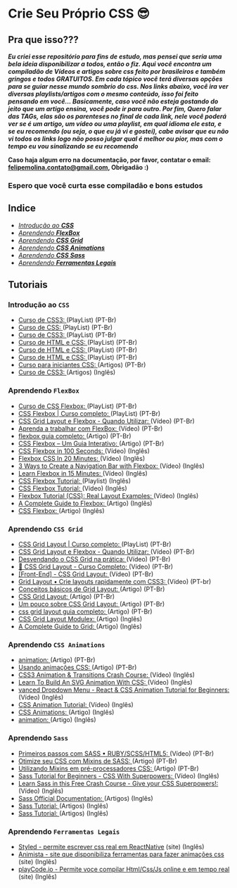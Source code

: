 # Crie Seu Próprio CSS 😎

## Pra que isso???
***Eu criei esse repositório para fins de estudo, mas pensei que seria uma bela ideia disponibilizar a todos, então o fiz. Aqui você encontra um compiladão de Vídeos e artigos sobre css feito por brasileiros e também gringos e todos GRATUITOS.
Em cada tópico você terá diversas opções para se guiar nesse mundo sombrio do css. 
Nos links abaixo, você ira ver diversas playlists/artigos com o mesmo conteúdo, isso foi feito pensando em você...
Basicamente, caso você não esteja gostando do jeito que um artigo ensina, você pode ir para outro.
Por fim, Quero falar das TAGs, elas são os parenteses no final de cada link, nele você poderá ver se é um artigo, um vídeo ou uma playlist, em qual idioma ele esta, e se eu recomendo (ou seja, o que eu já vi e gostei), cabe avisar que eu não vi todos os links logo não posso julgar qual é melhor ou pior, mas com o tempo eu vou sinalizando se eu recomendo***

**Caso haja algum erro na documentação, por favor, contatar o email: felipemolina.contato@gmail.com, Obrigadão :)**

### **Espero que você curta esse compiladão e bons estudos**

## Indice
* [_Introdução ao **CSS**_](#introdução-ao-css)
* [_Aprendendo **FlexBox**_](#aprendendo-flexbox)
* [_Aprendendo **CSS Grid**_](#aprendendo-css-grid)
* [_Aprendendo **CSS Animations**_](#aprendendo-css-animations)
* [_Aprendendo **CSS Sass**_](#aprendendo-Sass)
* [_Aprendendo **Ferramentas Legais**_](#aprendendo-ferramentas-legais)

## Tutoriais
### Introdução ao ```CSS```
* [Curso de CSS3: ](https://www.youtube.com/playlist?list=PLwXQLZ3FdTVGf7GUtiOFLc_9AXO25iIzG) (PlayList) (PT-Br)
* [Curso de CSS: ](https://www.youtube.com/playlist?list=PLlMH0iwc_TF_pGBO9ifyRaZiCs_NYUIuO) (PlayList) (PT-Br)
* [Curso de CSS3: ](https://www.youtube.com/playlist?list=PLx4x_zx8csUi47Bnugpk78nqJN6rYvEnV) (PlayList) (PT-Br)
* [Curso de HTML e CSS: ](https://www.youtube.com/playlist?list=PLwgL9IEA0PxUjbhob9UMdpVq12sGrjgU6) (PlayList) (PT-Br)
* [Curso de HTML e CSS: ](https://www.youtube.com/playlist?list=PL4I-14pHZsLGp5fLi7TtlSVNRg8r4q2NS) (PlayList) (PT-Br)
* [Curso de HTML e CSS: ](https://www.youtube.com/playlist?list=PL4I-14pHZsLGp5fLi7TtlSVNRg8r4q2NS) (PlayList) (PT-Br)
* [Curso para iniciantes CSS: ](https://tableless.github.io/iniciantes/manual/css/index.html) (Artigos) (PT-Br)
* [Curso de CSS3: ](https://www.w3schools.com/css/default.asp) (Artigos) (Inglês)

### Aprendendo ```FlexBox```
* [Curso de CSS Flexbox: ](https://www.youtube.com/playlist?list=PLwXQLZ3FdTVGjLmjwfRc0Q9TA5U-PCWp4) (PlayList) (PT-Br)
* [CSS Flexbox | Curso completo: ](https://www.youtube.com/playlist?list=PLpfKv2Mn_c-GynCCbzPLXDRoUyPNHBC9j) (PlayList) (PT-Br)
* [CSS Grid Layout e Flexbox - Quando Utilizar: ](https://www.youtube.com/watch?v=x-4z_u8LcGc&t) (Vídeo) (PT-Br)
* [Aprenda a trabalhar com FlexBox: ](https://www.youtube.com/watch?v=dbVQqcV9iEc) (Vídeo) (PT-Br)
* [flexbox guia completo: ](https://origamid.com/projetos/flexbox-guia-completo/) (Artigo) (PT-Br)
* [CSS Flexbox – Um Guia Interativo: ](https://www.treinaweb.com.br/blog/css-flexbox-um-guia-interativo-parte-1-containers/) (Artigo) (PT-Br)
* [CSS Flexbox in 100 Seconds: ](https://www.youtube.com/watch?v=K74l26pE4YA) (Vídeo) (Inglês)
* [Flexbox CSS In 20 Minutes: ](https://www.youtube.com/watch?v=JJSoEo8JSnc) (Vídeo) (Inglês)
* [3 Ways to Create a Navigation Bar with Flexbox: ](https://www.youtube.com/watch?v=PwWHL3RyQgk) (Vídeo) (Inglês)
* [Learn Flexbox in 15 Minutes: ](https://www.youtube.com/watch?v=fYq5PXgSsbE) (Vídeo) (Inglês)
* [CSS Flexbox Tutorial: ](https://www.youtube.com/playlist?list=PLC3y8-rFHvwg6rjbiMadCILrjh7QkvzoQ) (Playlist) (Inglês)
* [CSS Flexbox Tutorial: ](https://www.youtube.com/watch?v=fYq5PXgSsbE) (Vídeo) (Inglês)
* [Flexbox Tutorial (CSS): Real Layout Examples: ](https://www.youtube.com/watch?v=k32voqQhODc) (Vídeo) (Inglês)
* [A Complete Guide to Flexbox: ](https://css-tricks.com/snippets/css/a-guide-to-flexbox/) (Artigo) (Inglês)
* [CSS Flexbox: ](https://www.w3schools.com/css/css3_flexbox.asp) (Artigo) (Inglês)

### Aprendendo ```CSS Grid```
* [CSS Grid Layout | Curso completo: ](https://www.youtube.com/playlist?list=PLpfKv2Mn_c-El6EG2Eq6HLdDq7QBz7o6w) (PlayList) (PT-Br)
* [CSS Grid Layout e Flexbox - Quando Utilizar: ](https://www.youtube.com/watch?v=x-4z_u8LcGc&t) (Vídeo) (PT-Br)
* [Desvendando o CSS Grid na prática: ](https://www.youtube.com/watch?v=HN1UjzRSdBk&t) (Vídeo) (PT-Br)
* [🐺 CSS Grid Layout - Curso Completo: ](https://www.youtube.com/watch?v=hKXOVD2Yrj8) (Vídeo) (PT-Br)
* [[Front-End] - CSS Grid Layout: ](https://www.youtube.com/watch?v=HBlBNAtFcdw) (Vídeo) (PT-Br)
* [Grid Layout • Crie layouts rapidamente com CSS3: ](https://www.youtube.com/watch?v=RNvQzo4DoOA) (Vídeo) (PT-br)
* [Conceitos básicos de Grid Layout: ](https://developer.mozilla.org/pt-BR/docs/Web/CSS/CSS_Grid_Layout/Basic_Concepts_of_Grid_Layout) (Artigo) (PT-Br)
* [CSS Grid Layout: ](https://developer.mozilla.org/pt-BR/docs/Web/CSS/CSS_Grid_Layout) (Artigo) (PT-Br)
* [Um pouco sobre CSS Grid Layout: ](https://tableless.com.br/um-pouco-sobre-css-grid-layout/) (Artigo) (PT-Br)
* [css grid layout guia completo: ](https://www.origamid.com/projetos/css-grid-layout-guia-completo/) (Artigo) (PT-Br)
* [CSS Grid Layout Modulex: ](https://www.w3schools.com/css/css_grid.asp) (Artigo) (Inglês)
* [A Complete Guide to Grid: ](https://css-tricks.com/snippets/css/complete-guide-grid/) (Artigo) (Inglês)

### Aprendendo ```CSS Animations```
* [animation: ](https://developer.mozilla.org/pt-BR/docs/Web/CSS/animation) (Artigo) (PT-Br)
* [Usando animações CSS: ](https://developer.mozilla.org/pt-BR/docs/Web/CSS/CSS_Animations/Usando_anima%C3%A7%C3%B5es_CSS) (Artigo) (PT-Br)
* [CSS3 Animation & Transitions Crash Course: ](https://www.youtube.com/watch?v=zHUpx90NerM) (Vídeo) (Inglês)
* [Learn To Build An SVG Animation With CSS: ](https://www.youtube.com/watch?v=gWai7fYp9PY) (Vídeo) (Inglês)
* [vanced Dropdown Menu - React & CSS Animation Tutorial for Beginners: ](https://www.youtube.com/watch?v=IF6k0uZuypA) (Vídeo) (Inglês)
* [CSS Animation Tutorial: ](https://www.youtube.com/playlist?list=PL4cUxeGkcC9iGYgmEd2dm3zAKzyCGDtM5) (Vídeo) (Inglês)
* [CSS Animations: ](https://www.w3schools.com/css/css3_animations.asp) (Artigo) (Inglês)
* [animation: ](https://css-tricks.com/almanac/properties/a/animation/) (Artigo) (Inglês)

### Aprendendo ```Sass```
* [Primeiros passos com SASS • RUBY/SCSS/HTML5: ](https://www.youtube.com/watch?v=z1nCtknvX1c) (Vídeo) (PT-Br)
* [Otimize seu CSS com Mixins de SASS: ](https://www.origamid.com/codex/otimize-seu-css-com-mixins-de-sass/) (Artigo) (PT-Br)
* [Utilizando Mixins em pré-processadores CSS: ](https://tableless.com.br/utilizando-mixins-em-css-preprocessors/) (Artigo) (PT-Br)
* [Sass Tutorial for Beginners - CSS With Superpowers: ](https://www.youtube.com/watch?v=_a5j7KoflTs) (Vídeo) (Inglês)
* [Learn Sass in this Free Crash Course - Give your CSS Superpowers!: ](https://www.youtube.com/watch?v=roywYSEPSvc) (Vídeo) (Inglês)
* [Sass Official Documentation: ](https://sass-lang.com/documentation) (Artigos) (Inglês)
* [Sass Tutorial: ](https://www.tutorialspoint.com/sass/index.htm) (Artigos) (Inglês)
* [Sass Tutorial: ](https://www.w3schools.com/sass/default.asp) (Artigos) (Inglês)

### Aprendendo ```Ferramentas Legais```
* [Styled - permite escrever css real em ReactNative](https://styled-components.com/) (site) (Inglês)
* [Animista - site que disponibiliza ferramentas para fazer animações css](https://animista.net/play/basic/flip) (site) (Inglês)
* [playCode.io - Permite voce compilar Html/Css/Js online e em tempo real](https://playcode.io/) (site) (Inglês)
